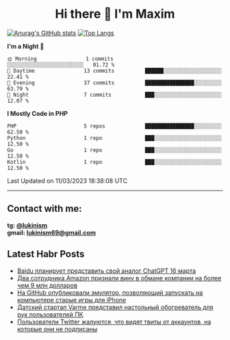## <h1 align="center">Hi there 👋 I'm Maxim</h1>

[![Anurag's GitHub stats](https://github-readme-stats.vercel.app/api?username=lukinism)](https://github.com/anuraghazra/github-readme-stats) [![Top Langs](https://github-readme-stats.vercel.app/api/top-langs/?username=lukinism)](https://github.com/anuraghazra/github-readme-stats)

<!--START_SECTION:waka-->
**I'm a Night 🦉** 

```text
🌞 Morning                1 commits           ░░░░░░░░░░░░░░░░░░░░░░░░░   01.72 % 
🌆 Daytime                13 commits          ██████░░░░░░░░░░░░░░░░░░░   22.41 % 
🌃 Evening                37 commits          ████████████████░░░░░░░░░   63.79 % 
🌙 Night                  7 commits           ███░░░░░░░░░░░░░░░░░░░░░░   12.07 % 
```


**I Mostly Code in PHP** 

```text
PHP                      5 repos             ████████████████░░░░░░░░░   62.50 % 
Python                   1 repo              ███░░░░░░░░░░░░░░░░░░░░░░   12.50 % 
Go                       1 repo              ███░░░░░░░░░░░░░░░░░░░░░░   12.50 % 
Kotlin                   1 repo              ███░░░░░░░░░░░░░░░░░░░░░░   12.50 % 
```




 Last Updated on 11/03/2023 18:38:08 UTC
<!--END_SECTION:waka-->
___
## Contact with me:
**tg: [@lukinism](https://t.me/lukinism)  
gmail: lukinism69@gmail.com**

## Latest Habr Posts
<!-- BLOG-POST-LIST:START -->
- [Baidu планирует представить свой аналог ChatGPT 16 марта](https://habr.com/ru/post/722092/)
- [Два сотрудника Amazon признали вину в обмане компании на более чем 9 млн долларов](https://habr.com/ru/post/721976/)
- [На GitHub опубликовали эмулятор, позволяющий запускать на компьютере старые игры для iPhone](https://habr.com/ru/post/721946/)
- [Датский стартап Varme представил настольный обогреватель для рук пользователей ПК](https://habr.com/ru/post/721922/)
- [Пользователи Twitter жалуются, что видят твиты от аккаунтов, на которые они не подписаны](https://habr.com/ru/post/721476/)
<!-- BLOG-POST-LIST:END -->
